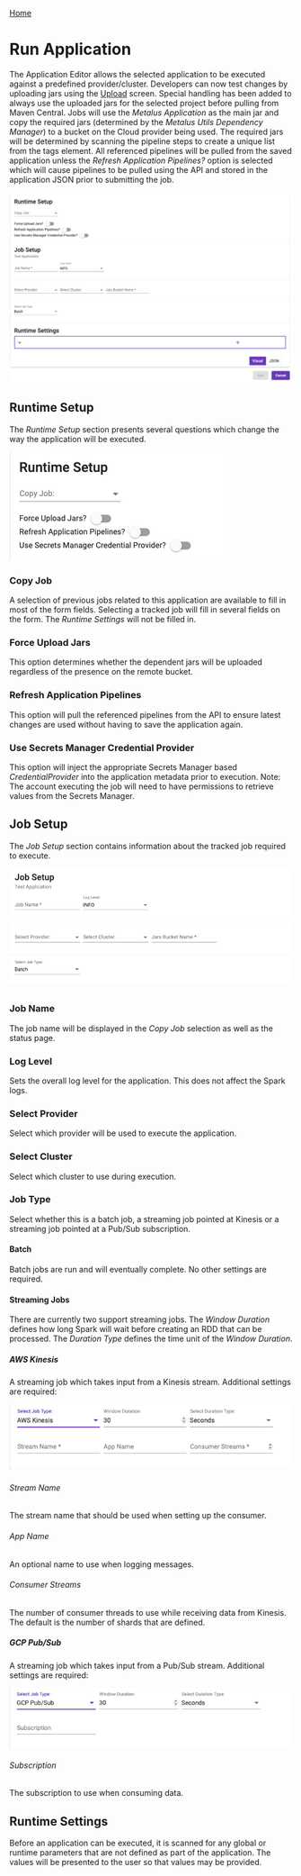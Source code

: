 [Home](readme.md)

# Run Application
The Application Editor allows the selected application to be executed against a predefined provider/cluster. Developers
can now test changes by uploading jars using the [Upload](upload.md) screen. Special handling has been added to always
use the uploaded jars for the selected project before pulling from Maven Central. Jobs will use the _Metalus Application_
as the main jar and copy the required jars (determined by the _Metalus Utils Dependency Manager_) to a bucket on the Cloud
provider being used. The required jars will be determined by scanning the pipeline steps to create a unique list from the
tags element. All referenced pipelines will be pulled from the saved application unless the _Refresh Application Pipelines?_
option is selected which will cause pipelines to be pulled using the API and stored in the application JSON prior to submitting
the job.

![Run Modal](images/run_modal.png)

## Runtime Setup
The _Runtime Setup_ section presents several questions which change the way the application will be executed.

![Runtime Setup](images/runtime_setup.png)
### Copy Job
A selection of previous jobs related to this application are available to fill in most of the form fields. Selecting a tracked
job will fill in several fields on the form. The _Runtime Settings_ will not be filled in.
### Force Upload Jars
This option determines whether the dependent jars will be uploaded regardless of the presence on the remote bucket.
### Refresh Application Pipelines
This option will pull the referenced pipelines from the API to ensure latest changes are used without having to save the
application again.
### Use Secrets Manager Credential Provider
This option will inject the appropriate Secrets Manager based _CredentialProvider_ into the application metadata prior to
execution. Note: The account executing the job will need to have permissions to retrieve values from the Secrets Manager.
## Job Setup
The _Job Setup_ section contains information about the tracked job required to execute.

![Job Setup](images/job_setup.png)
### Job Name
The job name will be displayed in the _Copy Job_ selection as well as the status page.
### Log Level
Sets the overall log level for the application. This does not affect the Spark logs.
### Select Provider
Select which provider will be used to execute the application.
### Select Cluster
Select which cluster to use during execution.
### Job Type
Select whether this is a batch job, a streaming job pointed at Kinesis or a streaming job pointed at a Pub/Sub subscription.
#### Batch
Batch jobs are run and will eventually complete. No other settings are required.
#### Streaming Jobs
There are currently two support streaming jobs. The _Window Duration_ defines how long Spark will wait before creating an RDD that
can be processed. The _Duration Type_ defines the time unit of the _Window Duration_.
##### AWS Kinesis
A streaming job which takes input from a Kinesis stream. Additional settings are required:

![Job Type Kinesis](images/job_type_kinesis.png)
###### Stream Name
The stream name that should be used when setting up the consumer.
###### App Name
An optional name to use when logging messages.
###### Consumer Streams
The number of consumer threads to use while receiving data from Kinesis. The default is the number of shards that are defined.
##### GCP Pub/Sub
A streaming job which takes input from a Pub/Sub stream. Additional settings are required:

![Job Type Pub/Sub](images/job_type_pubsub.png)
###### Subscription
The subscription to use when consuming data.
## Runtime Settings
Before an application can be executed, it is scanned for any global or runtime parameters that are not defined as part
of the application. The values will be presented to the user so that values may be provided. 
